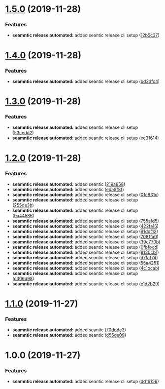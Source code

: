 # [1.5.0](https://github.com/sharathhanswadi/test-repo/compare/v1.4.0...v1.5.0) (2019-11-28)


### Features

* **seamntic release automated:** added seantic release cli setup ([12b5c37](https://github.com/sharathhanswadi/test-repo/commit/12b5c371304fa032b26ffc5ca95794e335d809a5))

# [1.4.0](https://github.com/sharathhanswadi/test-repo/compare/v1.3.0...v1.4.0) (2019-11-28)


### Features

* **seamntic release automated:** added seantic release cli setup ([bd3dfc4](https://github.com/sharathhanswadi/test-repo/commit/bd3dfc4e6684db5bed4f615106b3c5dcb1c1d455))

# [1.3.0](https://github.com/sharathhanswadi/test-repo/compare/v1.2.0...v1.3.0) (2019-11-28)


### Features

* **seamntic release automated:** added seantic release cli setup ([53cedd2](https://github.com/sharathhanswadi/test-repo/commit/53cedd20b4bfe5df464e3655258018577923acc0))
* **seamntic release automated:** added seantic release cli setup ([ec31614](https://github.com/sharathhanswadi/test-repo/commit/ec31614849b6d75c82543f346f510560e1409660))

# [1.2.0](https://github.com/sharathhanswadi/test-repo/compare/v1.1.0...v1.2.0) (2019-11-28)


### Features

* **seamntic release automated:** added seantic ([219a858](https://github.com/sharathhanswadi/test-repo/commit/219a858973e2b4e6d473672713427c57d727abe0))
* **seamntic release automated:** added seantic ([eda9f8f](https://github.com/sharathhanswadi/test-repo/commit/eda9f8ffc7f22052361111d3264ee9aa95b594d4))
* **seamntic release automated:** added seantic release cli setup ([01c831c](https://github.com/sharathhanswadi/test-repo/commit/01c831c7be371db93486f518e3d79746a774dddf))
* **seamntic release automated:** added seantic release cli setup ([255de3b](https://github.com/sharathhanswadi/test-repo/commit/255de3b06d0b08ea6f5af8cbdeed2d425c3abe50))
* **seamntic release automated:** added seantic release cli setup ([9a44586](https://github.com/sharathhanswadi/test-repo/commit/9a4458676c04cbb9b498990c096ecab54bf2c3e2))
* **seamntic release automated:** added seantic release cli setup ([755afd5](https://github.com/sharathhanswadi/test-repo/commit/755afd56d31ebcf47309d912169806e306f70e11))
* **seamntic release automated:** added seantic release cli setup ([422fa16](https://github.com/sharathhanswadi/test-repo/commit/422fa161d924ab16a6eeb5c8086952c35ac7a80a))
* **seamntic release automated:** added seantic release cli setup ([91ddf12](https://github.com/sharathhanswadi/test-repo/commit/91ddf122538aa88ec7531daa16dcc1b5b743701d))
* **seamntic release automated:** added seantic release cli setup ([7081fa0](https://github.com/sharathhanswadi/test-repo/commit/7081fa009b6e10bbdc9b6c11141b9a6ce9106c25))
* **seamntic release automated:** added seantic release cli setup ([39c770b](https://github.com/sharathhanswadi/test-repo/commit/39c770bc5b8172d3acd3822be1eea99d3f46d443))
* **seamntic release automated:** added seantic release cli setup ([0fbfbcd](https://github.com/sharathhanswadi/test-repo/commit/0fbfbcda3ca8c161a5169d42b9966222e3f0778c))
* **seamntic release automated:** added seantic release cli setup ([8130cb1](https://github.com/sharathhanswadi/test-repo/commit/8130cb1511d5674213a55322cea5cadccead8cae))
* **seamntic release automated:** added seantic release cli setup ([d7faf74](https://github.com/sharathhanswadi/test-repo/commit/d7faf745f40a24ff75e231f251ae10bee8368586))
* **seamntic release automated:** added seantic release cli setup ([55a4251](https://github.com/sharathhanswadi/test-repo/commit/55a4251ba5d7aa7cb364b605939139345d607c20))
* **seamntic release automated:** added seantic release cli setup ([4c1bcab](https://github.com/sharathhanswadi/test-repo/commit/4c1bcabd3f80f33c3aacedc93aedac280215f974))
* **seamntic release automated:** added seantic release cli setup ([c306d98](https://github.com/sharathhanswadi/test-repo/commit/c306d98a6ba98f9aa1961e8df6b26de0ac3433b5))
* **seamntic release automated:** added seantic release cli setup ([c1d2b29](https://github.com/sharathhanswadi/test-repo/commit/c1d2b296cff773a668b7a32bf862c9be3ed2a384))

# [1.1.0](https://github.com/sharathhanswadi/test-repo/compare/v1.0.0...v1.1.0) (2019-11-27)


### Features

* **seamntic release automated:** added seantic ([70dddc3](https://github.com/sharathhanswadi/test-repo/commit/70dddc335c191ff0def9c97faffb8ffe382b8bbf))
* **seamntic release automated:** added seantic ([d55de09](https://github.com/sharathhanswadi/test-repo/commit/d55de095d777a7c611fb039436479e46a4a6ae5d))

# 1.0.0 (2019-11-27)


### Features

* **seamntic release automated:** added seantic release cli setup ([dd16159](https://github.com/sharathhanswadi/test-repo/commit/dd16159d70abc2f47ce723b4ade787be0194f148))
